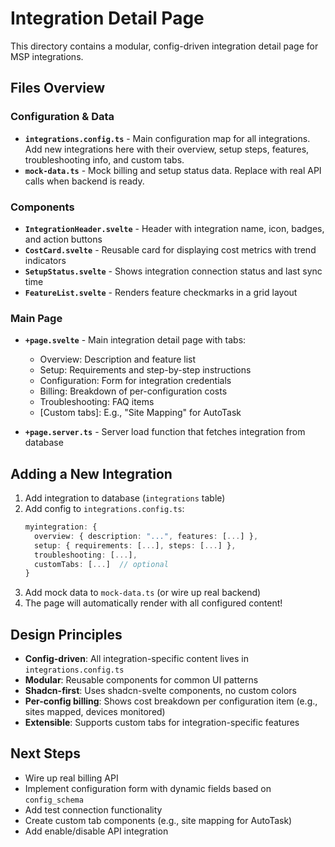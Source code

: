 # Integration Detail Page

This directory contains a modular, config-driven integration detail page for MSP integrations.

## Files Overview

### Configuration & Data
- **`integrations.config.ts`** - Main configuration map for all integrations. Add new integrations here with their overview, setup steps, features, troubleshooting info, and custom tabs.
- **`mock-data.ts`** - Mock billing and setup status data. Replace with real API calls when backend is ready.

### Components
- **`IntegrationHeader.svelte`** - Header with integration name, icon, badges, and action buttons
- **`CostCard.svelte`** - Reusable card for displaying cost metrics with trend indicators
- **`SetupStatus.svelte`** - Shows integration connection status and last sync time
- **`FeatureList.svelte`** - Renders feature checkmarks in a grid layout

### Main Page
- **`+page.svelte`** - Main integration detail page with tabs:
  - Overview: Description and feature list
  - Setup: Requirements and step-by-step instructions
  - Configuration: Form for integration credentials
  - Billing: Breakdown of per-configuration costs
  - Troubleshooting: FAQ items
  - [Custom tabs]: E.g., "Site Mapping" for AutoTask

- **`+page.server.ts`** - Server load function that fetches integration from database

## Adding a New Integration

1. Add integration to database (`integrations` table)
2. Add config to `integrations.config.ts`:
   ```typescript
   myintegration: {
     overview: { description: "...", features: [...] },
     setup: { requirements: [...], steps: [...] },
     troubleshooting: [...],
     customTabs: [...]  // optional
   }
   ```
3. Add mock data to `mock-data.ts` (or wire up real backend)
4. The page will automatically render with all configured content!

## Design Principles

- **Config-driven**: All integration-specific content lives in `integrations.config.ts`
- **Modular**: Reusable components for common UI patterns
- **Shadcn-first**: Uses shadcn-svelte components, no custom colors
- **Per-config billing**: Shows cost breakdown per configuration item (e.g., sites mapped, devices monitored)
- **Extensible**: Supports custom tabs for integration-specific features

## Next Steps

- Wire up real billing API
- Implement configuration form with dynamic fields based on `config_schema`
- Add test connection functionality
- Create custom tab components (e.g., site mapping for AutoTask)
- Add enable/disable API integration

